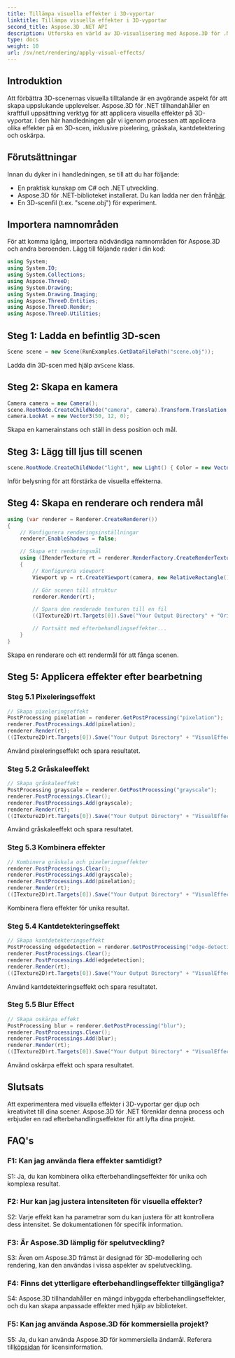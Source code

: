 ```yaml
---
title: Tillämpa visuella effekter i 3D-vyportar
linktitle: Tillämpa visuella effekter i 3D-vyportar
second_title: Aspose.3D .NET API
description: Utforska en värld av 3D-visualisering med Aspose.3D för .NET. Lär dig att applicera fängslande visuella effekter på dina scener med hjälp av steg-för-steg handledning. Lyft dina projekt med pixelering, gråskala, kantdetektering och oskärpa effekter.
type: docs
weight: 10
url: /sv/net/rendering/apply-visual-effects/
---
```

## Introduktion

Att förbättra 3D-scenernas visuella tilltalande är en avgörande aspekt för att skapa uppslukande upplevelser. Aspose.3D för .NET tillhandahåller en kraftfull uppsättning verktyg för att applicera visuella effekter på 3D-vyportar. I den här handledningen går vi igenom processen att applicera olika effekter på en 3D-scen, inklusive pixelering, gråskala, kantdetektering och oskärpa.

## Förutsättningar

Innan du dyker in i handledningen, se till att du har följande:

- En praktisk kunskap om C# och .NET utveckling.
-  Aspose.3D för .NET-biblioteket installerat. Du kan ladda ner den från[här](https://releases.aspose.com/3d/net/).
- En 3D-scenfil (t.ex. "scene.obj") för experiment.

## Importera namnområden

För att komma igång, importera nödvändiga namnområden för Aspose.3D och andra beroenden. Lägg till följande rader i din kod:

```csharp
using System;
using System.IO;
using System.Collections;
using Aspose.ThreeD;
using System.Drawing;
using System.Drawing.Imaging;
using Aspose.ThreeD.Entities;
using Aspose.ThreeD.Render;
using Aspose.ThreeD.Utilities;
```

## Steg 1: Ladda en befintlig 3D-scen

```csharp
Scene scene = new Scene(RunExamples.GetDataFilePath("scene.obj"));
```

 Ladda din 3D-scen med hjälp av`Scene` klass.

## Steg 2: Skapa en kamera

```csharp
Camera camera = new Camera();
scene.RootNode.CreateChildNode("camera", camera).Transform.Translation = new Vector3(2, 44, 66);
camera.LookAt = new Vector3(50, 12, 0);
```

Skapa en kamerainstans och ställ in dess position och mål.

## Steg 3: Lägg till ljus till scenen

```csharp
scene.RootNode.CreateChildNode("light", new Light() { Color = new Vector3(Color.White), LightType = LightType.Point }).Transform.Translation = new Vector3(26, 57, 43);
```

Inför belysning för att förstärka de visuella effekterna.

## Steg 4: Skapa en renderare och rendera mål

```csharp
using (var renderer = Renderer.CreateRenderer())
{
    // Konfigurera renderingsinställningar
    renderer.EnableShadows = false;

    // Skapa ett renderingsmål
    using (IRenderTexture rt = renderer.RenderFactory.CreateRenderTexture(new RenderParameters(), 1, 1024, 1024))
    {
        // Konfigurera viewport
        Viewport vp = rt.CreateViewport(camera, new RelativeRectangle() { ScaleWidth = 1, ScaleHeight = 1 });

        // Gör scenen till struktur
        renderer.Render(rt);

        // Spara den renderade texturen till en fil
        ((ITexture2D)rt.Targets[0]).Save("Your Output Directory" + "Original_viewport_out.png", ImageFormat.Png);

        // Fortsätt med efterbehandlingseffekter...
    }
}
```

Skapa en renderare och ett rendermål för att fånga scenen.

## Steg 5: Applicera effekter efter bearbetning

### Steg 5.1 Pixeleringseffekt

```csharp
// Skapa pixeleringseffekt
PostProcessing pixelation = renderer.GetPostProcessing("pixelation");
renderer.PostProcessings.Add(pixelation);
renderer.Render(rt);
((ITexture2D)rt.Targets[0]).Save("Your Output Directory" + "VisualEffect_pixelation_out.png", ImageFormat.Png);
```

Använd pixeleringseffekt och spara resultatet.

### Steg 5.2 Gråskaleeffekt

```csharp
// Skapa gråskaleeffekt
PostProcessing grayscale = renderer.GetPostProcessing("grayscale");
renderer.PostProcessings.Clear();
renderer.PostProcessings.Add(grayscale);
renderer.Render(rt);
((ITexture2D)rt.Targets[0]).Save("Your Output Directory" + "VisualEffect_grayscale_out.png", ImageFormat.Png);
```

Använd gråskaleeffekt och spara resultatet.

### Steg 5.3 Kombinera effekter

```csharp
// Kombinera gråskala och pixeleringseffekter
renderer.PostProcessings.Clear();
renderer.PostProcessings.Add(grayscale);
renderer.PostProcessings.Add(pixelation);
renderer.Render(rt);
((ITexture2D)rt.Targets[0]).Save("Your Output Directory" + "VisualEffect_grayscale+pixelation_out.png", ImageFormat.Png);
```

Kombinera flera effekter för unika resultat.

### Steg 5.4 Kantdetekteringseffekt

```csharp
// Skapa kantdetekteringseffekt
PostProcessing edgedetection = renderer.GetPostProcessing("edge-detection");
renderer.PostProcessings.Clear();
renderer.PostProcessings.Add(edgedetection);
renderer.Render(rt);
((ITexture2D)rt.Targets[0]).Save("Your Output Directory" + "VisualEffect_edgedetection_out.png", ImageFormat.Png);
```

Använd kantdetekteringseffekt och spara resultatet.

### Steg 5.5 Blur Effect

```csharp
// Skapa oskärpa effekt
PostProcessing blur = renderer.GetPostProcessing("blur");
renderer.PostProcessings.Clear();
renderer.PostProcessings.Add(blur);
renderer.Render(rt);
((ITexture2D)rt.Targets[0]).Save("Your Output Directory" + "VisualEffect_blur_out.png", ImageFormat.Png);
```

Använd oskärpa effekt och spara resultatet.

## Slutsats

Att experimentera med visuella effekter i 3D-vyportar ger djup och kreativitet till dina scener. Aspose.3D för .NET förenklar denna process och erbjuder en rad efterbehandlingseffekter för att lyfta dina projekt.

## FAQ's

### F1: Kan jag använda flera effekter samtidigt?

S1: Ja, du kan kombinera olika efterbehandlingseffekter för unika och komplexa resultat.

### F2: Hur kan jag justera intensiteten för visuella effekter?

S2: Varje effekt kan ha parametrar som du kan justera för att kontrollera dess intensitet. Se dokumentationen för specifik information.

### F3: Är Aspose.3D lämplig för spelutveckling?

S3: Även om Aspose.3D främst är designad för 3D-modellering och rendering, kan den användas i vissa aspekter av spelutveckling.

### F4: Finns det ytterligare efterbehandlingseffekter tillgängliga?

S4: Aspose.3D tillhandahåller en mängd inbyggda efterbehandlingseffekter, och du kan skapa anpassade effekter med hjälp av biblioteket.

### F5: Kan jag använda Aspose.3D för kommersiella projekt?

 S5: Ja, du kan använda Aspose.3D för kommersiella ändamål. Referera till[köpsidan](https://purchase.aspose.com/buy) för licensinformation.